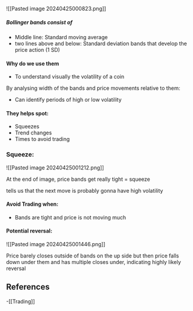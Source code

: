 ![[Pasted image 20240425000823.png]]

##### Bollinger bands consist of

- Middle line: Standard moving average 
- two lines above and below:  Standard deviation bands that develop the price action (1 SD)

#### Why do we use them

- To understand visually the volatility of a coin

By analysing width of the bands and price movements relative to them:

- Can identify periods of high or low volatility

#### They helps spot:

- Squeezes
- Trend changes
- Times to avoid trading



### Squeeze:

![[Pasted image 20240425001212.png]]

At the end of image, price bands get really tight = squeeze

tells us that the next move is probably gonna have high volatility

#### Avoid Trading when:

- Bands are tight and price is not moving much



#### Potential reversal:

![[Pasted image 20240425001446.png]]

Price barely closes outside of bands on the up side but then price falls down under them and has multiple closes under, indicating highly likely reversal  
## References
<!-- Links to pages not referenced in the content -->
-[[Trading]] 

